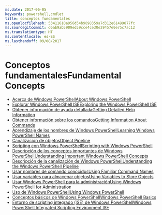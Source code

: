 ```yaml
---
ms.date: 2017-06-05
keywords: powershell,cmdlet
title: conceptos fundamentales
ms.openlocfilehash: 53411610a956d54b9098359a7d312e61499877fc
ms.sourcegitcommit: d6ab9ab5909ed59cce4ce30e29457e0e75c7ac12
ms.translationtype: HT
ms.contentlocale: es-ES
ms.lasthandoff: 09/08/2017
---
```

# <a name="fundamental-concepts"></a><span data-ttu-id="23c4a-103">Conceptos fundamentales</span><span class="sxs-lookup"><span data-stu-id="23c4a-103">Fundamental Concepts</span></span>

- [<span data-ttu-id="23c4a-104">Acerca de Windows PowerShell</span><span class="sxs-lookup"><span data-stu-id="23c4a-104">About Windows PowerShell</span></span>](fundamental/About-Windows-PowerShell.md)
- [<span data-ttu-id="23c4a-105">Explorar Windows PowerShell ISE</span><span class="sxs-lookup"><span data-stu-id="23c4a-105">Exploring the Windows PowerShell ISE</span></span>](fundamental/Exploring-the-Windows-PowerShell-ISE.md)
- [<span data-ttu-id="23c4a-106">Obtener información de ayuda detallada</span><span class="sxs-lookup"><span data-stu-id="23c4a-106">Getting Detailed Help Information</span></span>](fundamental/Getting-Detailed-Help-Information.md)
- [<span data-ttu-id="23c4a-107">Obtener información sobre los comandos</span><span class="sxs-lookup"><span data-stu-id="23c4a-107">Getting Information About Commands</span></span>](fundamental/Getting-Information-About-Commands.md)
- [<span data-ttu-id="23c4a-108">Aprendizaje de los nombres de Windows PowerShell</span><span class="sxs-lookup"><span data-stu-id="23c4a-108">Learning Windows PowerShell Names</span></span>](fundamental/Learning-Windows-PowerShell-Names.md)
- [<span data-ttu-id="23c4a-109">Canalización de objetos</span><span class="sxs-lookup"><span data-stu-id="23c4a-109">Object Pipeline</span></span>](fundamental/Object-Pipeline.md)
- [<span data-ttu-id="23c4a-110">Scripting con Windows PowerShell</span><span class="sxs-lookup"><span data-stu-id="23c4a-110">Scripting with Windows PowerShell</span></span>](fundamental/Scripting-with-Windows-PowerShell.md)
- [<span data-ttu-id="23c4a-111">Descripción de los conceptos importantes de Windows PowerShell</span><span class="sxs-lookup"><span data-stu-id="23c4a-111">Understanding Important Windows PowerShell Concepts</span></span>](fundamental/Understanding-Important-Windows-PowerShell-Concepts.md)
- [<span data-ttu-id="23c4a-112">Descripción de la canalización de Windows PowerShell</span><span class="sxs-lookup"><span data-stu-id="23c4a-112">Understanding the Windows PowerShell Pipeline</span></span>](fundamental/Understanding-the-Windows-PowerShell-Pipeline.md)
- [<span data-ttu-id="23c4a-113">Usar nombres de comando conocidos</span><span class="sxs-lookup"><span data-stu-id="23c4a-113">Using Familiar Command Names</span></span>](fundamental/Using-Familiar-Command-Names.md)
- [<span data-ttu-id="23c4a-114">Usar variables para almacenar objetos</span><span class="sxs-lookup"><span data-stu-id="23c4a-114">Using Variables to Store Objects</span></span>](fundamental/Using-Variables-to-Store-Objects.md)
- [<span data-ttu-id="23c4a-115">Usar Windows PowerShell para la administración</span><span class="sxs-lookup"><span data-stu-id="23c4a-115">Using Windows PowerShell for Administration</span></span>](fundamental/Using-Windows-PowerShell-for-Administration.md)
- [<span data-ttu-id="23c4a-116">Uso de Windows PowerShell</span><span class="sxs-lookup"><span data-stu-id="23c4a-116">Using Windows PowerShell</span></span>](fundamental/Using-Windows-PowerShell.md)
- [<span data-ttu-id="23c4a-117">Conceptos básicos de Windows PowerShell</span><span class="sxs-lookup"><span data-stu-id="23c4a-117">Windows PowerShell Basics</span></span>](fundamental/Windows-PowerShell-Basics.md)
- [<span data-ttu-id="23c4a-118">Entorno de scripting integrado (ISE) de Windows PowerShell</span><span class="sxs-lookup"><span data-stu-id="23c4a-118">Windows PowerShell Integrated Scripting Environment  ISE </span></span>](fundamental/Windows-PowerShell-Integrated-Scripting-Environment--ISE-.md)

